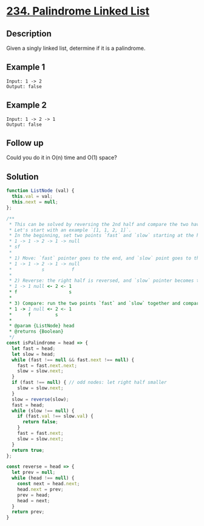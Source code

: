 # [234. Palindrome Linked List](https://leetcode.com/problems/palindrome-linked-list/)

## Description

Given a singly linked list, determine if it is a palindrome.

## Example 1

```example
Input: 1 -> 2
Output: false
```

## Example 2

```example
Input: 1 -> 2 -> 1
Output: false
```

## Follow up

Could you do it in O(n) time and O(1) space?

## Solution

```javascript
function ListNode (val) {
  this.val = val;
  this.next = null;
};

/**
 * This can be solved by reversing the 2nd half and compare the two havles.
 * Let's start with an example `[1, 1, 2, 1]`.
 * In the beginning, set two points `fast` and `slow` starting at the head.
 * 1 -> 1 -> 2 -> 1 -> null
 * sf
 *
 * 1) Move: `fast` pointer goes to the end, and `slow` point goes to the middle.
 * 1 -> 1 -> 2 -> 1 -> null
 *           s          f
 *
 * 2) Reverse: the right half is reversed, and `slow` pointer becomes the 2nd head
 * 1 -> 1 null <- 2 <- 1
 * f                   s
 *
 * 3) Compare: run the two points `fast` and `slow` together and compare.
 * 1 -> 1 null <- 2 <- 1
 *      f         s
 *
 * @param {ListNode} head
 * @returns {Boolean}
 */
const isPalindrome = head => {
  let fast = head;
  let slow = head;
  while (fast !== null && fast.next !== null) {
    fast = fast.next.next;
    slow = slow.next;
  }
  if (fast !== null) { // odd nodes: let right half smaller
    slow = slow.next;
  }
  slow = reverse(slow);
  fast = head;
  while (slow !== null) {
    if (fast.val !== slow.val) {
      return false;
    }
    fast = fast.next;
    slow = slow.next;
  }
  return true;
};

const reverse = head => {
  let prev = null;
  while (head !== null) {
    const next = head.next;
    head.next = prev;
    prev = head;
    head = next;
  }
  return prev;
}
```
